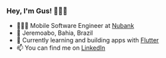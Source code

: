 ### Hey, I'm Gus! 🙋🏾‍♂️
-  👨🏾‍💻 Mobile Software Engineer at [Nubank](https://nubank.com.br)
- 📍 Jeremoabo, Bahia, Brazil
- 🚀 Currently learning and building apps with [Flutter](https://flutter.dev)
- 📫 You can find me on [LinkedIn](https://www.linkedin.com/in/gustavo-carvalhos/)
<!--
